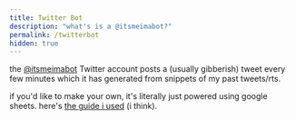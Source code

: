 ```yaml
---
title: Twitter Bot
description: "what's is a @itsmeimabot?"
permalink: /twitterbot
hidden: true
---
```


the [@itsmeimabot](https://twitter.com/itsmeimabot) Twitter account posts a (usually gibberish) tweet every few minutes which it has generated from snippets of my past tweets/rts.


if you'd like to make your own, it's literally just powered using google sheets. here's [the guide i used](https://www.zachwhalen.net/posts/how-to-make-a-twitter-bot-with-google-spreadsheets-version-04/) (i think).
